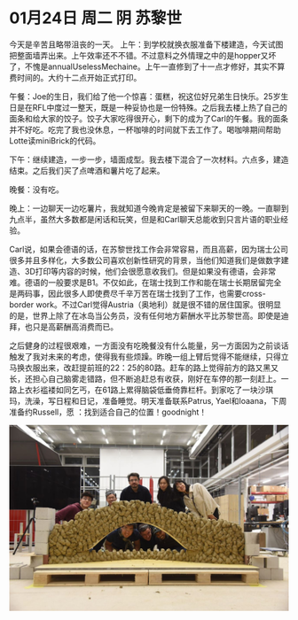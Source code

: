 # 01月24日 周二 阴 苏黎世

今天是辛苦且略带沮丧的一天。
上午：到学校就换衣服准备下楼建造，今天试图把整面墙弄出来。上午效率还不不错。不过意料之外情理之中的是hopper又坏了，不愧是annualUselessMechaine。上午一直修到了十一点才修好，其实不算费时间的。大约十二点开始正式打印。

午餐：Joe的生日，我们给了他一个惊喜：蛋糕，祝这位好兄弟生日快乐。25岁生日是在RFL中度过一整天，既是一种妥协也是一份特殊。之后我去楼上热了自己的面条和给大家的饺子。饺子大家吃得很开心，剩下的成为了Carl的午餐。我的面条并不好吃。吃完了我也没休息，一杯咖啡的时间就下去工作了。喝咖啡期间帮助Lotte读miniBrick的代码。

下午：继续建造，一步一步，墙面成型。我去楼下混合了一次材料。六点多，建造结束。之后我们买了点啤酒和薯片吃了起来。

晚餐：没有吃。

晚上：一边聊天一边吃薯片，我就知道今晚肯定是被留下来聊天的一晚。一直聊到九点半，虽然大多数都是闲话和玩笑，但是和Carl聊天总能收到只言片语的职业经验。

Carl说，如果会德语的话，在苏黎世找工作会非常容易，而且高薪，因为瑞士公司很多并且多样化，大多数公司喜欢创新性研究的背景，当他们知道我们是做数字建造、3D打印等内容的时候，他们会很愿意收我们。但是如果没有德语，会非常难。德语的一般要求是B1。不仅如此，在瑞士找到工作和能在瑞士长期居留完全是两码事，因此很多人即使费尽千辛万苦在瑞士找到了工作，也需要cross-border work。不过Carl觉得Austria（奥地利）就是很不错的居住国家。很明显的是，世界上除了在冰岛当公务员，没有任何地方薪酬水平比苏黎世高。即使是迪拜，也只是高薪酬高消费而已。

之后健身的过程很艰难，一方面没有吃晚餐没有什么能量，另一方面因为之前谈话触发了我对未来的考虑，使得我有些烦躁。昨晚一组上臂后觉得不能继续，只得立马换衣服出来，改赶提前班的22：25的80路。赶车的路上觉得前方的路又黑又长，还担心自己脑雾走错路，但不断追赶总有收获，刚好在车停的那一刻赶上。一路上衣衫褴褛如同乞丐，在61路上累得脑袋低垂倚靠栏杆。到家吃了一块沙琪玛，洗澡，写日程和日记，准备睡觉。明天准备联系Patrus, Yael和Ioaana，下周准备约Russell，愿 ：找到适合自己的位置！goodnight！


![image](images\\63d06ad36778f1270f9c3079.jpg)




